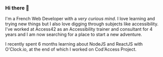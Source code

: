 ### Hi there 👋

I'm a French Web Developer with a *very curious mind*. I love learning and trying new things but I also love digging through subjects like accessibility.
I've worked at Access42 as an Accessibility trainer and consultant for 4 years and I am now searching for a place to start a new adventure.

I recently spent 6 months learning about NodeJS and ReactJS with O'Clock.io, at the end of which I worked on Cod'Access Project.
<!--
**florian-sanders/florian-sanders** is a ✨ _special_ ✨ repository because its `README.md` (this file) appears on your GitHub profile.

Here are some ideas to get you started:

- 🔭 I’m currently working on ...
- 🌱 I’m currently learning ...
- 👯 I’m looking to collaborate on ...
- 🤔 I’m looking for help with ...
- 💬 Ask me about ...
- 📫 How to reach me: ...
- 😄 Pronouns: ...
- ⚡ Fun fact: ...
-->
